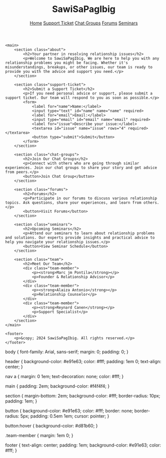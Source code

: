 <!DOCTYPE html>
<html lang="en">
<head>
    <meta charset="UTF-8">
    <meta name="viewport" content="width=device-width, initial-scale=1.0">
    <title>SawiSaPagIbig</title>
    <link rel="stylesheet" href="styles.css">
</head>
<body>
    <header>
        <h1>SawiSaPagIbig</h1>
        <nav>
            <a href="#">Home</a>
            <a href="#">Support Ticket</a>
            <a href="#">Chat Groups</a>
            <a href="#">Forums</a>
            <a href="#">Seminars</a>
        </nav>
    </header>

    <main>
        <section class="about">
            <h2>Your partner in resolving relationship issues</h2>
            <p>Welcome to SawiSaPagIbig. We are here to help you with any relationship problems you might be facing. Whether it's misunderstandings, breakups, or other issues, our team is ready to provide you with the advice and support you need.</p>
        </section>

        <section class="support-ticket">
            <h2>Submit a Support Ticket</h2>
            <p>If you need personal advice or support, please submit a support ticket. Our team will respond to you as soon as possible.</p>
            <form>
                <label for="name">Name:</label>
                <input type="text" id="name" name="name" required>
                <label for="email">Email:</label>
                <input type="email" id="email" name="email" required>
                <label for="issue">Describe your issue:</label>
                <textarea id="issue" name="issue" rows="4" required></textarea>
                <button type="submit">Submit</button>
            </form>
        </section>

        <section class="chat-groups">
            <h2>Join Our Chat Groups</h2>
            <p>Connect with others who are going through similar experiences. Join our chat groups to share your story and get advice from peers.</p>
            <button>Join Chat Group</button>
        </section>

        <section class="forums">
            <h2>Forums</h2>
            <p>Participate in our forums to discuss various relationship topics. Ask questions, share your experiences, and learn from others.</p>
            <button>Visit Forums</button>
        </section>

        <section class="seminars">
            <h2>Upcoming Seminars</h2>
            <p>Attend our seminars to learn about relationship problems and solutions. Our experts provide insights and practical advice to help you navigate your relationship issues.</p>
            <button>View Seminar Schedule</button>
        </section>

        <section class="team">
            <h2>Meet Our Team</h2>
            <div class="team-member">
                <p><strong>Marc jm Pontila</strong></p>
                <p>Founder & Relationship Advisor</p>
            </div>
            <div class="team-member">
                <p><strong>Alaiza Antonio</strong></p>
                <p>Relationship Counselor</p>
            </div>
            <div class="team-member">
                <p><strong>Reynard Canen</strong></p>
                <p>Support Specialist</p>
            </div>
        </section>
    </main>

    <footer>
        <p>&copy; 2024 SawiSaPagIbig. All rights reserved.</p>
    </footer>
</body>
</html>
body {
    font-family: Arial, sans-serif;
    margin: 0;
    padding: 0;
}

header {
    background-color: #e91e63;
    color: #fff;
    padding: 1em 0;
    text-align: center;
}

nav a {
    margin: 0 1em;
    text-decoration: none;
    color: #fff;
}

main {
    padding: 2em;
    background-color: #f4f4f4;
}

section {
    margin-bottom: 2em;
    background-color: #fff;
    border-radius: 10px;
    padding: 1em;
}

button {
    background-color: #e91e63;
    color: #fff;
    border: none;
    border-radius: 5px;
    padding: 0.5em 1em;
    cursor: pointer;
}

button:hover {
    background-color: #d81b60;
}

.team-member {
    margin: 1em 0;
}

footer {
    text-align: center;
    padding: 1em;
    background-color: #e91e63;
    color: #fff;
}

